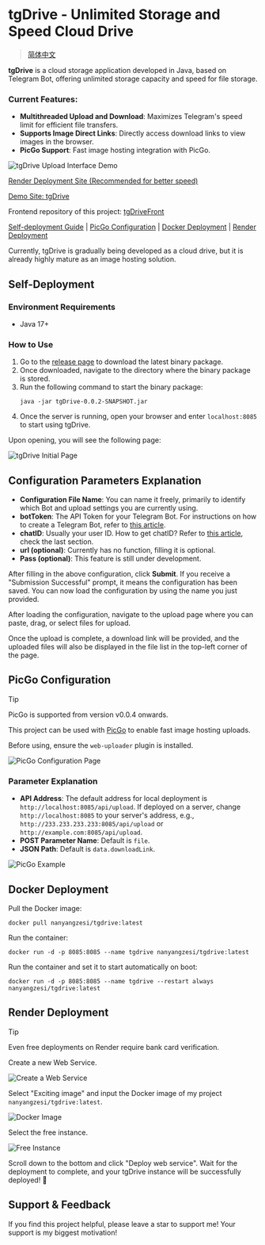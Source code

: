 # tgDrive - Unlimited Storage and Speed Cloud Drive

> [简体中文](./README.md)

**tgDrive** is a cloud storage application developed in Java, based on Telegram Bot, offering unlimited storage capacity and speed for file storage.

### Current Features:
- **Multithreaded Upload and Download**: Maximizes Telegram's speed limit for efficient file transfers.
- **Supports Image Direct Links**: Directly access download links to view images in the browser.
- **PicGo Support**: Fast image hosting integration with PicGo.

![tgDrive Upload Interface Demo](https://github.com/user-attachments/assets/5cbe3228-e425-4ece-84ac-6f1616f54be9)

[Render Deployment Site (Recommended for better speed)](https://tgdrive-latest.onrender.com/upload)

[Demo Site: tgDrive](https://server.skydevs.link/upload)

Frontend repository of this project: [tgDriveFront](https://github.com/SkyDependence/tgDrive-front)

[Self-deployment Guide](#self-deployment)  |  [PicGo Configuration](#picgo-configuration)  |  [Docker Deployment](#docker-deployment)  |  [Render Deployment](#render-deployment)

Currently, tgDrive is gradually being developed as a cloud drive, but it is already highly mature as an image hosting solution.

## Self-Deployment

### Environment Requirements
- Java 17+

### How to Use
1. Go to the [release page](https://github.com/SkyDependence/tgDrive/releases) to download the latest binary package.
2. Once downloaded, navigate to the directory where the binary package is stored.
3. Run the following command to start the binary package:
   ```
   java -jar tgDrive-0.0.2-SNAPSHOT.jar
   ```
4. Once the server is running, open your browser and enter `localhost:8085` to start using tgDrive.

Upon opening, you will see the following page:

![tgDrive Initial Page](https://github.com/user-attachments/assets/d82ff412-f75f-4179-b0d7-89dcf88d73cc)

## Configuration Parameters Explanation

- **Configuration File Name**: You can name it freely, primarily to identify which Bot and upload settings you are currently using.
- **botToken**: The API Token for your Telegram Bot. For instructions on how to create a Telegram Bot, refer to [this article](https://skydevs.link/posts/tech/telegram_bot).
- **chatID**: Usually your user ID. How to get chatID? Refer to [this article](https://skydevs.link/posts/tech/telegram_bot), check the last section.
- **url (optional)**: Currently has no function, filling it is optional.
- **Pass (optional)**: This feature is still under development.

After filling in the above configuration, click **Submit**. If you receive a "Submission Successful" prompt, it means the configuration has been saved. You can now load the configuration by using the name you just provided.

After loading the configuration, navigate to the upload page where you can paste, drag, or select files for upload.

Once the upload is complete, a download link will be provided, and the uploaded files will also be displayed in the file list in the top-left corner of the page.

## PicGo Configuration

> [!TIP]
> PicGo is supported from version v0.0.4 onwards.

This project can be used with [PicGo](https://github.com/Molunerfinn/PicGo) to enable fast image hosting uploads.

Before using, ensure the `web-uploader` plugin is installed.

![PicGo Configuration Page](https://github.com/user-attachments/assets/fe52f47e-b2ab-4751-bb65-7ead9ebce2c0)

### Parameter Explanation

- **API Address**: The default address for local deployment is `http://localhost:8085/api/upload`. If deployed on a server, change `http://localhost:8085` to your server's address, e.g., `http://233.233.233.233:8085/api/upload` or `http://example.com:8085/api/upload`.
- **POST Parameter Name**: Default is `file`.
- **JSON Path**: Default is `data.downloadLink`.

![PicGo Example](https://github.com/user-attachments/assets/dffeeb23-8f63-4bdb-a676-0bd693a2bede)

## Docker Deployment

Pull the Docker image:

```
docker pull nanyangzesi/tgdrive:latest
```

Run the container:

```
docker run -d -p 8085:8085 --name tgdrive nanyangzesi/tgdrive:latest
```

Run the container and set it to start automatically on boot:
```
docker run -d -p 8085:8085 --name tgdrive --restart always nanyangzesi/tgdrive:latest
```

## Render Deployment

> [!TIP]
> Even free deployments on Render require bank card verification.

Create a new Web Service.

![Create a Web Service](https://github.com/user-attachments/assets/543abbd1-0b2e-4892-8e46-265539159831)

Select "Exciting image" and input the Docker image of my project `nanyangzesi/tgdrive:latest`.

![Docker Image](https://github.com/user-attachments/assets/09f212c1-886b-424e-8015-a8f96f7e48ee)

Select the free instance.

![Free Instance](https://github.com/user-attachments/assets/18506bfa-9dda-4c41-a1eb-6cd7206c6f4b)

Scroll down to the bottom and click "Deploy web service". Wait for the deployment to complete, and your tgDrive instance will be successfully deployed! 🎉

## Support & Feedback

If you find this project helpful, please leave a star to support me! Your support is my biggest motivation!


